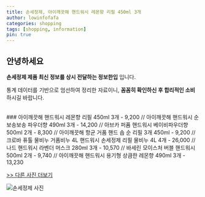 ```yaml
---
title: 손세정제, 아이깨끗해 핸드워시 레몬향 리필 450ml 3개
author: lowinfofafa
categories: shopping
tags: [shopping, information]
pin: true
---
```


## 안녕하세요

**손세정제 제품 최신 정보를 상시 전달하는 정보한입** 입니다.

통계 데이터를 기반으로 엄선하여 정리한 자료이니, **꼼꼼히 확인하신 후 합리적인 소비**하시길 바랍니다.

<br >
### 아이깨끗해 핸드워시 레몬향 리필 450ml 3개 - 9,200 // 아이깨끗해 핸드워시 순 보송보송 파우더향 490ml 3개 - 14,200 // 아브카 퍼퓸 핸드워시 베이비파우더향 500ml 2개 - 8,300 // 아이깨끗해 항균 거품 핸드 솝 순 리필 3개 450ml - 9,200 // 크로바 퓨톨 물비누 거품비누 4L 핸드워시 손세정제 리필 물비누 4L 4개 - 26,000 // 나드 핸드워시 라벤더 머스크 280ml 3개 - 10,570 // 바세린 모이스처 버블 핸드워시 500ml 2개 - 9,740 // 아이깨끗해 핸드워시 용기형 상큼한 레몬향 490ml 3개 - 13,230

[>> 다른 사진 더보기](https://chengsprint.mycafe24.com/2023%eb%85%84-10%ec%9b%94-%ec%86%90%ec%84%b8%ec%a0%95%ec%a0%9c-%ec%86%90%ec%84%b8%ec%a0%95%ec%a0%9c-%ed%99%9c%ec%9a%a9-%ed%98%b8%ed%98%b8%ec%97%90%eb%af%b8-%ec%86%90%ec%84%b8%ec%a0%95%ec%a0%9c/)

![손세정제 사진](https://thumbnail10.coupangcdn.com/thumbnails/remote/230x230ex/image/retail/images/9028571586973276-42f1bd35-800f-45cf-a707-f8c55349e0f7.jpg)
                                
